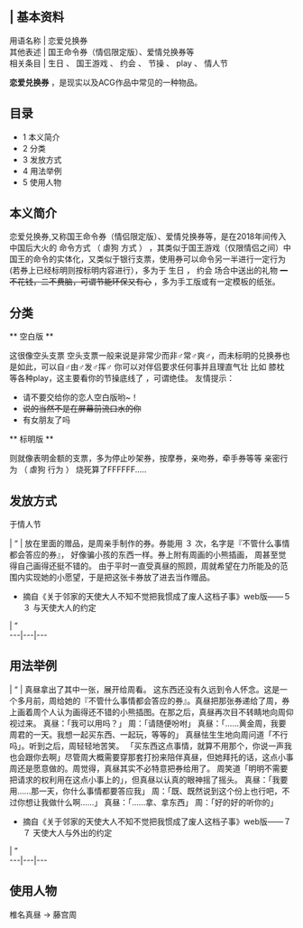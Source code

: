 |  **基本资料**  
---  
用语名称  |  恋爱兑换券   
其他表述  |  国王命令券（情侣限定版）、爱情兑换券等   
相关条目  |  生日  、  国王游戏  、  约会  、  节操  、  play  、  情人节   
  
**恋爱兑换券** ，是现实以及ACG作品中常见的一种物品。

##  目录

  * 1  本义简介 
  * 2  分类 
  * 3  发放方式 
  * 4  用法举例 
  * 5  使用人物 

##  本义简介

恋爱兑换券,又称国王命令券（情侣限定版）、爱情兑换券等，是在2018年间传入中国后大火的  命令方式  （  虐狗  方式  ）
，其类似于国王游戏（仅限情侣之间）中国王的命令的实体化，又类似于银行支票，使用券可以命令另一半进行一定行为(若券上已经标明则按标明内容进行），多为于  生日
，  约会  场合中送出的礼物 ~~一不花钱，二不费脑，可谓节能环保又有心~~ ，多为手工版或有一定模板的纸张。

##  分类

** 空白版  **

这很像空头支票  空头支票一般来说是非常少而非♂常♂爽♂，而未标明的兑换券也是如此，可以自♂由♂发♂挥♂  你可以对伴侣要求任何事并且理直气壮  比如
膝枕  等各种play，这主要看你的节操底线了  ，可谓绝佳。 友情提示：

  * 请不要交给你的恋人空白版哟~！ 
  * ~~说的当然不是在屏幕前流口水的你~~
  * 有女朋友了吗 

** 标明版  **

则就像表明金额的支票，多为停止吵架券，按摩券，亲吻券，牵手券等等  亲密行为  （  虐狗  行为  ）  烧死算了FFFFFF.....

##  发放方式

于情人节

|  “  |  放在里面的赠品，是周亲手制作的券。券能用 ３ 次，名字是『不管什么事情都会答应的券』，  好像骗小孩的东西一样。券上附有周画的小熊插画， 周甚至觉得自己画得还挺不错的。 由于平时一直受真昼的照顾，周就希望在力所能及的范围内实现她的小愿望，于是把这张卡券放了进去当作赠品。 </br>

  * 摘自《关于邻家的天使大人不知不觉把我惯成了废人这档子事》web版——５３ 与天使大人的约定 

|  ”  
---|---|---  
  
##  用法举例

|  “  |  真昼拿出了其中一张，展开给周看。  这东西还没有久远到令人怀念。这是一个多月前，周给她的『不管什么事情都会答应的券』。真昼把那张券递给了周，券上画着周个人认为画得还不错的小熊插图。在那之后，真昼再次目不转睛地向周仰视过来。 真昼：「我可以用吗？」 周：「请随便吩咐」 真昼：「……黄金周，我要周君的一天。我想一起买东西、一起玩，等等的」 真昼怯生生地向周问道「不行吗」。听到之后，周轻轻地苦笑。 「买东西这点事情，就算不用那个，你说一声我也会跟你去啊」尽管周大概需要穿那套打扮来陪伴真昼，但她拜托的话，这点小事 周还是愿意做的。周觉得，真昼其实不必特意把券给用了。 周笑道「明明不需要把请求的权利用在这点小事上的」，但真昼以认真的眼神摇了摇头。 真昼：「我要用……那一天，你什么事情都要答应我」 周：「既、既然说到这个份上也行吧，不过你想让我做什么啊……」 真昼：「……拿、拿东西」 周：「好的好的听你的」 </br>

  * 摘自《关于邻家的天使大人不知不觉把我惯成了废人这档子事》web版——７７ 天使大人与外出的约定 

|  ”  
---|---|---  
  
##  使用人物

椎名真昼  →  藤宫周

  

